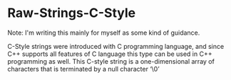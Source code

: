 # Raw-Strings-C-Style
Note: I'm writing this mainly for myself as some kind of guidance.

C-Style strings were introduced with C programming language, and since C++ supports all features of C language this type can be used in C++ programming as well.
This C-style string is a one-dimensional array of characters that is terminated by a null character ‘\0’
